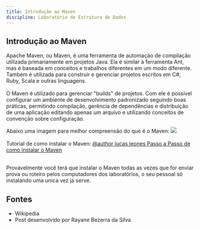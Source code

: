```yaml
---
title: Introdução ao Maven
discipline: Laboratório de Estrutura de Dados 
---
```


## Introdução ao Maven 

Apache Maven, ou Maven, é uma ferramenta de automação de compilação utilizada primariamente em projetos Java. Ela é similar à ferramenta Ant, mas é baseada em conceitos e trabalhos diferentes em um modo diferente. Também é utilizada para construir e gerenciar projetos escritos em C#, Ruby, Scala e outras linguagens.
<br><br>
O Maven é utilizado para gerenciar "builds" de projetos. Com ele é possível configurar um ambiente de desenvolvimento padronizado seguindo boas práticas, permitindo compilação, gerência de dependências e distribuição de uma aplicação editando apenas um arquivo e utilizando conceitos de convenção sobre configuração.

Abaixo uma imagem para melhor compreensão do que é o Maven:
<img src= "https://www.bogotobogo.com/Java/tutorials/images/MavenLifeCycle/DefaultLifeCycle.png">
<br><br>
Tutorial de como instalar o Maven: <a href="https://cookie-account-de1.notion.site/Maven-8e4335c88fbf4e07b5d7b66fa65a0d80" target="_blank"> @author lucas leones Passo a Passo de como instalar o Maven</a>
<br><br>

Provavelmente você terá que instalar o Maven todas as vezes que for enviar prova ou roteiro pelos computadores dos laboratórios, o seu pessoal só instalando uma unica vez já serve. 

## Fontes 

- Wikipedia 
- Post desenvolvido por Rayane Bezerra da Silva 